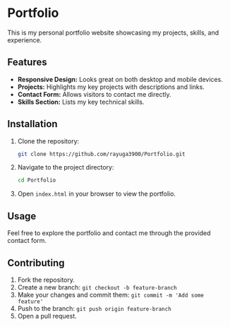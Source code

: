 # Portfolio

This is my personal portfolio website showcasing my projects, skills, and experience.

## Features

- **Responsive Design:** Looks great on both desktop and mobile devices.
- **Projects:** Highlights my key projects with descriptions and links.
- **Contact Form:** Allows visitors to contact me directly.
- **Skills Section:** Lists my key technical skills.

## Installation

1. Clone the repository:
    ```bash
    git clone https://github.com/rayuga3900/Portfolio.git
    ```
2. Navigate to the project directory:
    ```bash
    cd Portfolio
    ```
3. Open `index.html` in your browser to view the portfolio.

## Usage

Feel free to explore the portfolio and contact me through the provided contact form. 

## Contributing

1. Fork the repository.
2. Create a new branch: `git checkout -b feature-branch`
3. Make your changes and commit them: `git commit -m 'Add some feature'`
4. Push to the branch: `git push origin feature-branch`
5. Open a pull request.
